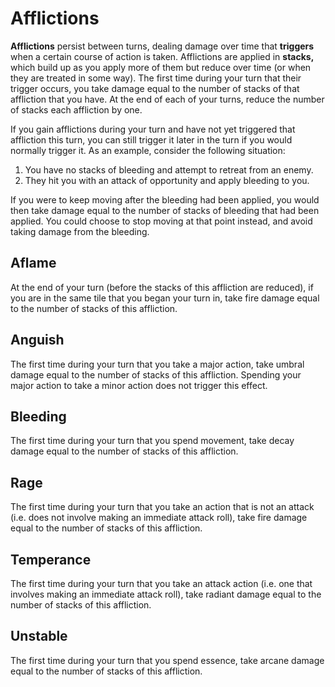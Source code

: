 # Afflictions
**Afflictions** persist between turns, dealing damage over time that **triggers** when a certain course of action is taken. Afflictions are applied in **stacks,** which build up as you apply more of them but reduce over time (or when they are treated in some way). The first time during your turn that their trigger occurs, you take damage equal to the number of stacks of that affliction that you have. At the end of each of your turns, reduce the number of stacks each affliction by one.

If you gain afflictions during your turn and have not yet triggered that affliction this turn, you can still trigger it later in the turn if you would normally trigger it. As an example, consider the following situation:
1. You have no stacks of bleeding and attempt to retreat from an enemy.
1. They hit you with an attack of opportunity and apply bleeding to you.

If you were to keep moving after the bleeding had been applied, you would then take damage equal to the number of stacks of bleeding that had been applied. You could choose to stop moving at that point instead, and avoid taking damage from the bleeding.

## Aflame
At the end of your turn (before the stacks of this affliction are reduced), if you are in the same tile that you began your turn in, take fire damage equal to the number of stacks of this affliction.

## Anguish
The first time during your turn that you take a major action, take umbral damage equal to the number of stacks of this affliction. Spending your major action to take a minor action does not trigger this effect.

## Bleeding
The first time during your turn that you spend movement, take decay damage equal to the number of stacks of this affliction.

## Rage
The first time during your turn that you take an action that is not an attack (i.e. does not involve making an immediate attack roll), take fire damage equal to the number of stacks of this affliction.

## Temperance
The first time during your turn that you take an attack action (i.e. one that involves making an immediate attack roll), take radiant damage equal to the number of stacks of this affliction.

## Unstable
The first time during your turn that you spend essence, take arcane damage equal to the number of stacks of this affliction.
